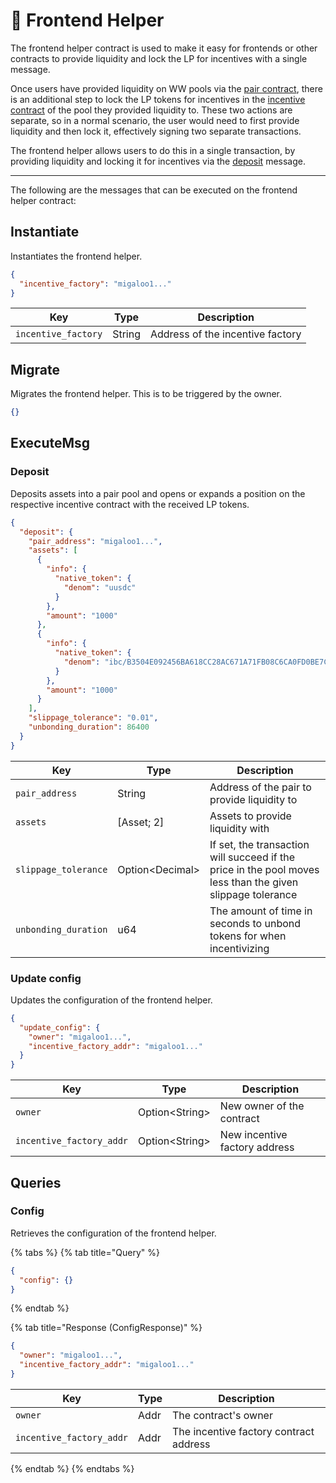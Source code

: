 # 👷 Frontend Helper

The frontend helper contract is used to make it easy for frontends or other contracts to provide liquidity and lock the
LP for incentives with a single message.

Once users have provided liquidity on WW pools via the [pair contract](terraswap-pair.md#provide-liquidity), there is an
additional step to lock the LP tokens for incentives in the [incentive contract](incentive.md#openposition) of the pool
they provided liquidity to. These two actions are separate, so in a normal scenario, the user would need to first
provide liquidity and then lock it, effectively signing two separate transactions.

The frontend helper allows users to do this in a single transaction, by providing liquidity and locking it for
incentives via the [deposit](#deposit) message.

***

The following are the messages that can be executed on the frontend helper contract:

## Instantiate

Instantiates the frontend helper.

```json
{
  "incentive_factory": "migaloo1..."
}
```

| Key                 | Type   | Description                      |
|---------------------|--------|----------------------------------|
| `incentive_factory` | String | Address of the incentive factory |

## Migrate

Migrates the frontend helper. This is to be triggered by the owner.

```json
{}
```

## ExecuteMsg

### Deposit

Deposits assets into a pair pool and opens or expands a position on the respective incentive contract with the received
LP tokens.

```json
{
  "deposit": {
    "pair_address": "migaloo1...",
    "assets": [
      {
        "info": {
          "native_token": {
            "denom": "uusdc"
          }
        },
        "amount": "1000"
      },
      {
        "info": {
          "native_token": {
            "denom": "ibc/B3504E092456BA618CC28AC671A71FB08C6CA0FD0BE7C8A5B5A3E2DD933CC9E4"
          }
        },
        "amount": "1000"
      }
    ],
    "slippage_tolerance": "0.01",
    "unbonding_duration": 86400
  }
}
```

| Key                  | Type             | Description                                                                                                |
|----------------------|------------------|------------------------------------------------------------------------------------------------------------|
| `pair_address`       | String           | Address of the pair to provide liquidity to                                                                |
| `assets`             | \[Asset; 2]      | Assets to provide liquidity with                                                                           |
| `slippage_tolerance` | Option\<Decimal> | If set, the transaction will succeed if the price in the pool moves less than the given slippage tolerance |
| `unbonding_duration` | u64              | The amount of time in seconds to unbond tokens for when incentivizing                                      |

### Update config

Updates the configuration of the frontend helper.

```json
{
  "update_config": {
    "owner": "migaloo1...",
    "incentive_factory_addr": "migaloo1..."
  }
}
```

| Key                      | Type            | Description                   |
|--------------------------|-----------------|-------------------------------|
| `owner`                  | Option\<String> | New owner of the contract     |
| `incentive_factory_addr` | Option\<String> | New incentive factory address |

## Queries

### Config

Retrieves the configuration of the frontend helper.

{% tabs %}
{% tab title="Query" %}

```json
{
  "config": {}
}
```

{% endtab %}    

{% tab title="Response (ConfigResponse)" %}

```json
{
  "owner": "migaloo1...",
  "incentive_factory_addr": "migaloo1..."
}
```

| Key                      | Type | Description                            |
|--------------------------|------|----------------------------------------|
| `owner`                  | Addr | The contract's owner                   |
| `incentive_factory_addr` | Addr | The incentive factory contract address |

{% endtab %}
{% endtabs %}
